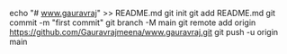 echo "# www.gauravraj" >> README.md
git init
git add README.md
git commit -m "first commit"
git branch -M main
git remote add origin https://github.com/Gauravrajmeena/www.gauravraj.git
git push -u origin main
